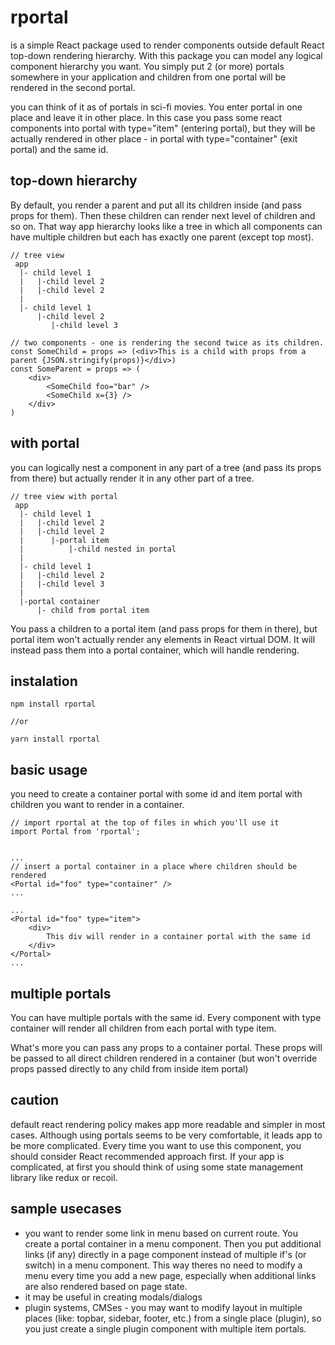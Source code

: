 # rportal

is a simple React package used to render components outside default React top-down rendering hierarchy.
With this package you can model any logical component hierarchy you want. You simply put 2 (or more) portals somewhere in your application
and children from one portal will be rendered in the second portal.
  
  
you can think of it as of portals in sci-fi movies. You enter portal in one place and leave it in other place. In this case you pass some react components
into portal with type="item" (entering portal), but they will be actually rendered in other place - in portal with type="container" (exit portal) and the same id.

## top-down hierarchy
By default, you render a parent and put all its children inside (and pass props for them). Then these children can render next level of children and so on.
That way app hierarchy looks like a tree in which all components can have multiple children but each has exactly one parent (except top most).
```
// tree view
 app
  |- child level 1
  |   |-child level 2
  |   |-child level 2
  |    
  |- child level 1
      |-child level 2 
         |-child level 3
```

```
// two components - one is rendering the second twice as its children.
const SomeChild = props => (<div>This is a child with props from a parent {JSON.stringify(props)}</div>)
const SomeParent = props => (
    <div>
        <SomeChild foo="bar" />
        <SomeChild x={3} />
    </div>
)

```

## with portal 
you can logically nest a component in any part of a tree (and pass its props from there) but actually render it in any other part of a tree.
```
// tree view with portal
 app
  |- child level 1
  |   |-child level 2
  |   |-child level 2
  |      |-portal item
  |          |-child nested in portal
  |    
  |- child level 1
  |   |-child level 2 
  |   |-child level 3
  |
  |-portal container
      |- child from portal item
```

You pass a children to a portal item (and pass props for them in there), but portal item won't actually render any elements in React virtual DOM. It will
instead pass them into a portal container, which will handle rendering.


## instalation
```
npm install rportal

//or

yarn install rportal
```

## basic usage

you need to create a container portal with some id and item portal with children you want to render in a container.


```
// import rportal at the top of files in which you'll use it
import Portal from 'rportal';


...
// insert a portal container in a place where children should be rendered
<Portal id="foo" type="container" />
...

...
<Portal id="foo" type="item">
    <div>
        This div will render in a container portal with the same id
    </div>
</Portal>
...
```
## multiple portals
You can have multiple portals with the same id. Every component with type container will render all children from each portal with type item.
  
What's more you can pass any props to a container portal. These props will be passed to all direct children rendered in a container (but won't override props 
passed directly to any child from inside item portal)

## caution
default react rendering policy makes app more readable and simpler in most cases. 
Although using portals seems to be very comfortable, it leads app to be more complicated. 
Every time you want to use this component, you should consider React recommended approach first. 
If your app is complicated, at first you should think of using some state management library like redux or recoil.

## sample usecases
- you want to render some link in menu based on current route. You create a portal container in a menu component.
 Then you put additional links (if any) directly in a page component instead of multiple if's (or switch) in a menu component.
 This way theres no need to modify a menu every time you add a new page, especially when additional links are also rendered based on page state.
- it may be useful in creating modals/dialogs
- plugin systems, CMSes - you may want to modify layout in multiple places (like: topbar, sidebar, footer, etc.) from a single place (plugin), so you just create a single
plugin component with multiple item portals.